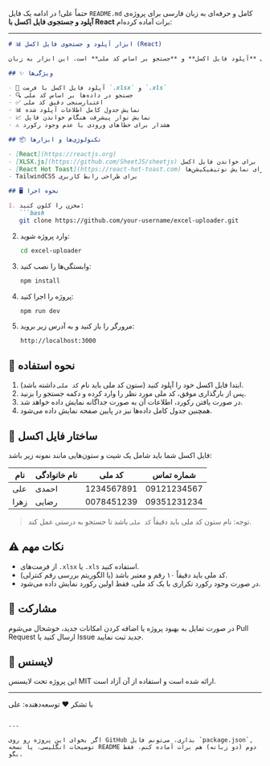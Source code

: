 حتماً علی! در ادامه یک فایل `README.md` کامل و حرفه‌ای به زبان فارسی برای پروژه‌ی **آپلود و جستجوی فایل اکسل با React** برات آماده کرده‌ام:

---

````markdown
# 📊 ابزار آپلود و جستجوی فایل اکسل (React)

این پروژه یک ابزار ساده اما کاربردی برای **آپلود فایل اکسل** و **جستجو بر اساس کد ملی** است. این ابزار به زبان JavaScript و با استفاده از کتابخانه‌ی React پیاده‌سازی شده و قابلیت اعتبارسنجی کد ملی و نمایش جدول اطلاعات را داراست.

## ✨ ویژگی‌ها

- 📁 آپلود فایل اکسل با فرمت `.xlsx` و `.xls`
- 🔍 جستجو در داده‌ها بر اساس کد ملی
- ✅ اعتبارسنجی دقیق کد ملی
- 📊 نمایش جدول کامل اطلاعات آپلود شده
- 📈 نمایش نوار پیشرفت هنگام خواندن فایل
- ⚠️ هشدار برای خطاهای ورودی یا عدم وجود رکورد

## 📦 تکنولوژی‌ها و ابزارها

- [React](https://reactjs.org)
- [XLSX.js](https://github.com/SheetJS/sheetjs) برای خواندن فایل اکسل
- [React Hot Toast](https://react-hot-toast.com) برای نمایش نوتیفیکیشن‌ها
- TailwindCSS برای طراحی رابط کاربری

## 🖥️ نحوه اجرا

1. مخزن را کلون کنید:
   ```bash
   git clone https://github.com/your-username/excel-uploader.git
````

2. وارد پروژه شوید:

   ```bash
   cd excel-uploader
   ```

3. وابستگی‌ها را نصب کنید:

   ```bash
   npm install
   ```

4. پروژه را اجرا کنید:

   ```bash
   npm run dev
   ```

5. مرورگر را باز کنید و به آدرس زیر بروید:

   ```
   http://localhost:3000
   ```

## 🧪 نحوه استفاده

1. ابتدا فایل اکسل خود را آپلود کنید (ستون کد ملی باید نام `کد ملی` داشته باشد).
2. پس از بارگذاری موفق، کد ملی مورد نظر را وارد کرده و دکمه جستجو را بزنید.
3. در صورت یافتن رکورد، اطلاعات آن به صورت جداگانه نمایش داده خواهد شد.
4. همچنین جدول کامل داده‌ها نیز در پایین صفحه نمایش داده می‌شود.

## 📁 ساختار فایل اکسل

فایل اکسل شما باید شامل یک شیت و ستون‌هایی مانند نمونه زیر باشد:

| نام  | نام خانوادگی | کد ملی     | شماره تماس  |
| ---- | ------------ | ---------- | ----------- |
| علی  | احمدی        | 1234567891 | 09121234567 |
| زهرا | رضایی        | 0078451239 | 09351231234 |

> توجه: نام ستون کد ملی باید دقیقاً `کد ملی` باشد تا جستجو به درستی عمل کند.

## ⚠️ نکات مهم

* از فرمت‌های `.xlsx` یا `.xls` استفاده کنید.
* کد ملی باید دقیقاً ۱۰ رقم و معتبر باشد (با الگوریتم بررسی رقم کنترلی).
* در صورت وجود رکورد تکراری با یک کد ملی، فقط اولین رکورد نمایش داده می‌شود.

## 🤝 مشارکت

در صورت تمایل به بهبود پروژه یا اضافه کردن امکانات جدید، خوشحال می‌شوم Pull Request ارسال کنید یا Issue جدید ثبت نمایید.

## 📝 لایسنس

این پروژه تحت لایسنس MIT ارائه شده است و استفاده از آن آزاد است.

---

با تشکر ❤️
توسعه‌دهنده: علی

```

---

اگر بخوای این پروژه رو روی GitHub بذاری، می‌تونم فایل `package.json`, توضیحات انگلیسی، یا نسخه README دوم (دو زبانه) هم برات آماده کنم. فقط بگو.
```
